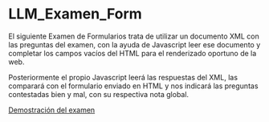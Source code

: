 # LLM_Examen_Form

El siguiente Examen de Formularios trata de utilizar un documento XML con las preguntas del examen, con la ayuda de Javascript leer ese documento y completar los campos vacíos del HTML para el renderizado oportuno de la web. 

Posteriormente el propio Javascript leerá las respuestas del XML, las comparará con el formulario enviado en HTML y nos indicará las preguntas contestadas bien y mal, con su respectiva nota global.

[Demostración del examen](https://toniramon.github.io/LLM_Examen_Form/)
